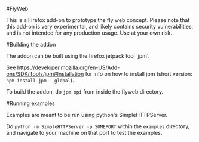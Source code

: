 #FlyWeb

This is a Firefox add-on to prototype the fly web concept.  Please note that this add-on is very experimental, and likely contains security vulnerabilities, and is not intended for any production usage.  Use at your own risk.

#Building the addon

The addon can be built using the firefox jetpack tool 'jpm'.

See https://developer.mozilla.org/en-US/Add-ons/SDK/Tools/jpm#Installation for
info on how to install jpm (short version: `npm install jpm --global`).

To build the addon, do `jpm xpi` from inside the flyweb directory.

#Running examples

Examples are meant to be run using python's SimpleHTTPServer.

Do `python -m SimpleHTTPServer -p SOMEPORT` within the `examples` directory,
and navigate to your machine on that port to test the examples.
